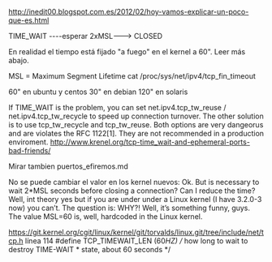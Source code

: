 http://inedit00.blogspot.com.es/2012/02/hoy-vamos-explicar-un-poco-que-es.html

TIME_WAIT ----esperar 2xMSL---> CLOSED

En realidad el tiempo está fijado "a fuego" en el kernel a 60". Leer más abajo.


MSL = Maximum Segment Lifetime
cat /proc/sys/net/ipv4/tcp_fin_timeout

60" en ubuntu y centos
30" en debian
120" en solaris


If TIME_WAIT is the problem, you can set net.ipv4.tcp_tw_reuse / net.ipv4.tcp_tw_recycle to speed up connection turnover.
The other solution is to use tcp_tw_recycle and tcp_tw_reuse. Both options are very dangeorus and are violates the RFC 1122[1].  They are not recommended in a production enviroment. http://www.krenel.org/tcp-time_wait-and-ephemeral-ports-bad-friends/

Mirar tambien puertos_efiremos.md


No se puede cambiar el valor en los kernel nuevos:
Ok. But is necessary to wait 2*MSL seconds before closing a connection? Can I reduce the time? Well, int theory yes but if you are under under a Linux kernel (I have 3.2.0-3 now) you can’t. The question is: WHY?! Well, it’s something funny, guys. The value MSL=60 is, well, hardcoded in the Linux kernel. 

https://git.kernel.org/cgit/linux/kernel/git/torvalds/linux.git/tree/include/net/tcp.h
línea 114
#define TCP_TIMEWAIT_LEN (60*HZ) /* how long to wait to destroy TIME-WAIT
				  * state, about 60 seconds	*/
